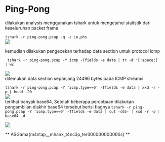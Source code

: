 # Ping-Pong


dilakukan analysis menggunakan tshark untuk mengetahui statistik dari keseluruhan packet frame<br>

``` tshark -r ping-pong.pcap -q -z io,phs ``` <br>
<img src="ping1.png">
<br>

kemudian dilakukan pengecekan terhadap data section untuk protocol icmp <br>

```  tshark -r ping-pong.pcap -Y icmp -Tfields -e data | tr -d '[:space:]' | wc ``` <br>

<img src="ping2.png"><br>
ditemukan data section sepanjang 24496 bytes pada ICMP streams<br>


``` tshark -r ping-pong.pcap -Y 'icmp.type==0' -Tfields -e data | xxd -r -p | head -20 ``` <br>
<img src="ping3.png"><br>
terlihat banyak base64, Setelah beberapa percobaan dilakukan pengambilan diakhir base64 tersebut berisi flagnya
``` tshark -r ping-pong.pcap -Y 'icmp.type==0' -Tfields -e data | cut -c65- | xxd -r -p | base64 -d ```<br>

<img src="ping4.png"><br>

** ASGama{m4ntap__mhanx_t4nc3p_ter000000000000s} **

